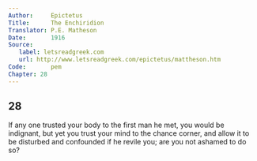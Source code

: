 ```yaml
---
Author:     Epictetus  
Title:      The Enchiridion  
Translator: P.E. Matheson
Date:       1916  
Source:
   label: letsreadgreek.com
   url: http://www.letsreadgreek.com/epictetus/mattheson.htm
Code:       pem  
Chapter: 28
---
```

##  28

If any one trusted your body to the first man he met, you would be indignant,
but yet you trust your mind to the chance corner, and allow it to be disturbed
and confounded if he revile you; are you not ashamed to do so?


